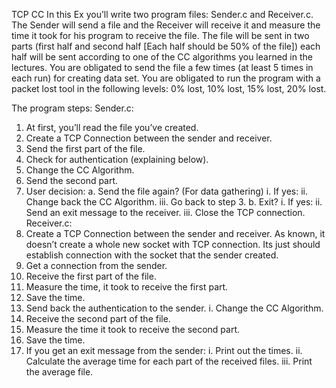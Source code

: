 TCP CC
In this Ex you’ll write two program files: Sender.c and Receiver.c. The Sender will send a file and the Receiver will receive it and measure the time it took for his program to receive the file.
The file will be sent in two parts (first half and second half [Each half should be 50% of the file]) each half will be sent according to one of the CC algorithms you learned in the lectures.
You are obligated to send the file a few times (at least 5 times in each run) for creating data set.
You are obligated to run the program with a packet lost tool in the following levels: 0% lost, 10% lost, 15% lost, 20% lost.

The program steps: 
Sender.c:
  1. At first, you’ll read the file you’ve created.
  2. Create a TCP Connection between the sender and receiver.
  3. Send the first part of the file.
  4. Check for authentication (explaining below).
  5. Change the CC Algorithm.
  6. Send the second part.
  7. User decision:
    a. Send the file again? (For data gathering)
      i. If yes:
      ii. Change back the CC Algorithm.
      iii. Go back to step 3.
    b. Exit?
      i. If yes:
      ii. Send an exit message to the receiver.
      iii. Close the TCP connection.
Receiver.c:
  1. Create a TCP Connection between the sender and receiver. As known, it doesn’t create a whole new socket with TCP connection. Its just should establish connection with the socket that the sender created.
  2. Get a connection from the sender.
  3. Receive the first part of the file.
  4. Measure the time, it took to receive the first part.
  5. Save the time.
  6. Send back the authentication to the sender.
    i. Change the CC Algorithm.
  7. Receive the second part of the file.
  8. Measure the time it took to receive the second part.
  9. Save the time.
  10. If you get an exit message from the sender:
    i. Print out the times.
    ii. Calculate the average time for each part of the received files.
    iii. Print the average file.

